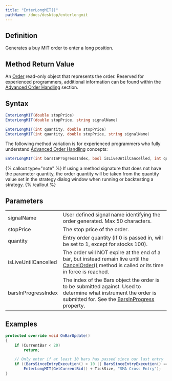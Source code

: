 ```yaml
---
title: "EnterLongMIT()"
pathName: /docs/desktop/enterlongmit
---
```


## Definition

Generates a buy MIT order to enter a long position.

## Method Return Value

An [Order](/docs/desktop/order) read-only object that represents the order. Reserved for experienced programmers, additional information can be found within the [Advanced Order Handling](/docs/desktop/advanced_order_handling) section.

## Syntax

```csharp
EnterLongMIT(double stopPrice)
EnterLongMIT(double stopPrice, string signalName)
```

```csharp
EnterLongMIT(int quantity, double stopPrice)
EnterLongMIT(int quantity, double stopPrice, string signalName)
```

The following method variation is for experienced programmers who fully understand [Advanced Order Handling](/docs/desktop/advanced_order_handling) concepts:

```csharp
EnterLongMIT(int barsInProgressIndex, bool isLiveUntilCancelled, int quantity, double stopPrice, string signalName)
```

{% callout type="note" %}
If using a method signature that does not have the parameter quantity, the order quantity will be taken from the quantity value set in the strategy dialog window when running or backtesting a strategy.
{% /callout %}

## Parameters

|  |  |
| --- | --- |
| signalName | User defined signal name identifying the order generated. Max 50 characters. |
| stopPrice | The stop price of the order. |
| quantity | Entry order quantity (if 0 is passed in, will be set to 1, except for stocks 100). |
| isLiveUntilCancelled | The order will NOT expire at the end of a bar, but instead remain live until the [CancelOrder()](/docs/desktop/managed_cancelorder) method is called or its time in force is reached. |
| barsInProgressIndex | The index of the Bars object the order is to be submitted against. Used to determine what instrument the order is submitted for. See the [BarsInProgress](/docs/desktop/barsinprogress) property. |

## Examples

```csharp
protected override void OnBarUpdate()
{
    if (CurrentBar < 20)
        return;

    // Only enter if at least 10 bars has passed since our last entry
    if ((BarsSinceEntryExecution() > 10 || BarsSinceEntryExecution() == -1) && CrossAbove(SMA(10), SMA(20), 1))
        EnterLongMIT(GetCurrentBid() + TickSize, "SMA Cross Entry");
}
```
